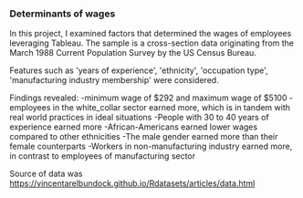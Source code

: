 ### Determinants of wages

In this project, I examined factors that determined the wages of employees leveraging Tableau. The sample is a cross-section data originating from the March 1988 Current Population Survey by the US Census Bureau.

Features such as 'years of experience', 'ethnicity', 'occupation type', 'manufacturing industry membership' were considered.

Findings revealed:
-minimum wage of $292 and maximum wage of $5100
-employees in the white_collar sector earned more, which is in tandem with real world practices in ideal situations
-People with 30 to 40 years of experience earned more
-African-Americans earned lower wages compared to other ethnicities
-The male gender earned more than their female counterparts
-Workers in non-manufacturing industry earned more, in contrast to employees of manufacturing sector

Source of data was https://vincentarelbundock.github.io/Rdatasets/articles/data.html
